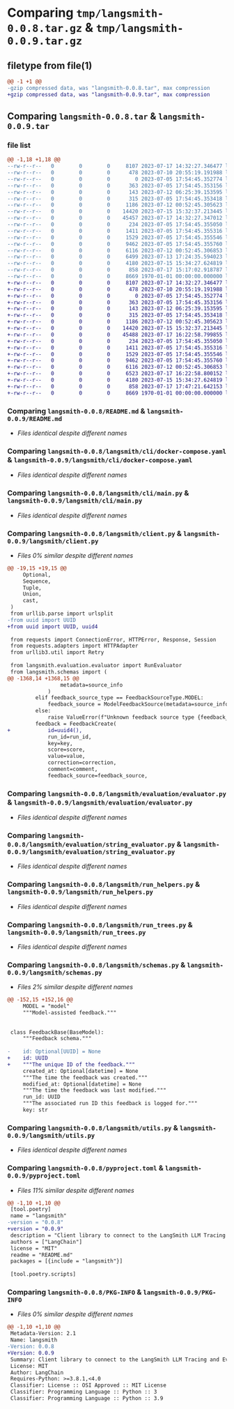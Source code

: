 # Comparing `tmp/langsmith-0.0.8.tar.gz` & `tmp/langsmith-0.0.9.tar.gz`

## filetype from file(1)

```diff
@@ -1 +1 @@
-gzip compressed data, was "langsmith-0.0.8.tar", max compression
+gzip compressed data, was "langsmith-0.0.9.tar", max compression
```

## Comparing `langsmith-0.0.8.tar` & `langsmith-0.0.9.tar`

### file list

```diff
@@ -1,18 +1,18 @@
--rw-r--r--   0        0        0     8107 2023-07-17 14:32:27.346477 langsmith-0.0.8/README.md
--rw-r--r--   0        0        0      478 2023-07-10 20:55:19.191988 langsmith-0.0.8/langsmith/__init__.py
--rw-r--r--   0        0        0        0 2023-07-05 17:54:45.352774 langsmith-0.0.8/langsmith/cli/__init__.py
--rw-r--r--   0        0        0      363 2023-07-05 17:54:45.353156 langsmith-0.0.8/langsmith/cli/conf/nginx.conf
--rw-r--r--   0        0        0      143 2023-07-12 06:25:39.153595 langsmith-0.0.8/langsmith/cli/docker-compose.dev.yaml
--rw-r--r--   0        0        0      315 2023-07-05 17:54:45.353418 langsmith-0.0.8/langsmith/cli/docker-compose.ngrok.yaml
--rw-r--r--   0        0        0     1186 2023-07-12 00:52:45.305623 langsmith-0.0.8/langsmith/cli/docker-compose.yaml
--rw-r--r--   0        0        0    14420 2023-07-15 15:32:37.213445 langsmith-0.0.8/langsmith/cli/main.py
--rw-r--r--   0        0        0    45457 2023-07-17 14:32:27.347012 langsmith-0.0.8/langsmith/client.py
--rw-r--r--   0        0        0      234 2023-07-05 17:54:45.355050 langsmith-0.0.8/langsmith/evaluation/__init__.py
--rw-r--r--   0        0        0     1411 2023-07-05 17:54:45.355316 langsmith-0.0.8/langsmith/evaluation/evaluator.py
--rw-r--r--   0        0        0     1529 2023-07-05 17:54:45.355546 langsmith-0.0.8/langsmith/evaluation/string_evaluator.py
--rw-r--r--   0        0        0     9462 2023-07-05 17:54:45.355760 langsmith-0.0.8/langsmith/run_helpers.py
--rw-r--r--   0        0        0     6116 2023-07-12 00:52:45.306853 langsmith-0.0.8/langsmith/run_trees.py
--rw-r--r--   0        0        0     6499 2023-07-13 17:24:35.594023 langsmith-0.0.8/langsmith/schemas.py
--rw-r--r--   0        0        0     4180 2023-07-15 15:34:27.624819 langsmith-0.0.8/langsmith/utils.py
--rw-r--r--   0        0        0      858 2023-07-17 15:17:02.918787 langsmith-0.0.8/pyproject.toml
--rw-r--r--   0        0        0     8669 1970-01-01 00:00:00.000000 langsmith-0.0.8/PKG-INFO
+-rw-r--r--   0        0        0     8107 2023-07-17 14:32:27.346477 langsmith-0.0.9/README.md
+-rw-r--r--   0        0        0      478 2023-07-10 20:55:19.191988 langsmith-0.0.9/langsmith/__init__.py
+-rw-r--r--   0        0        0        0 2023-07-05 17:54:45.352774 langsmith-0.0.9/langsmith/cli/__init__.py
+-rw-r--r--   0        0        0      363 2023-07-05 17:54:45.353156 langsmith-0.0.9/langsmith/cli/conf/nginx.conf
+-rw-r--r--   0        0        0      143 2023-07-12 06:25:39.153595 langsmith-0.0.9/langsmith/cli/docker-compose.dev.yaml
+-rw-r--r--   0        0        0      315 2023-07-05 17:54:45.353418 langsmith-0.0.9/langsmith/cli/docker-compose.ngrok.yaml
+-rw-r--r--   0        0        0     1186 2023-07-12 00:52:45.305623 langsmith-0.0.9/langsmith/cli/docker-compose.yaml
+-rw-r--r--   0        0        0    14420 2023-07-15 15:32:37.213445 langsmith-0.0.9/langsmith/cli/main.py
+-rw-r--r--   0        0        0    45488 2023-07-17 16:22:58.799855 langsmith-0.0.9/langsmith/client.py
+-rw-r--r--   0        0        0      234 2023-07-05 17:54:45.355050 langsmith-0.0.9/langsmith/evaluation/__init__.py
+-rw-r--r--   0        0        0     1411 2023-07-05 17:54:45.355316 langsmith-0.0.9/langsmith/evaluation/evaluator.py
+-rw-r--r--   0        0        0     1529 2023-07-05 17:54:45.355546 langsmith-0.0.9/langsmith/evaluation/string_evaluator.py
+-rw-r--r--   0        0        0     9462 2023-07-05 17:54:45.355760 langsmith-0.0.9/langsmith/run_helpers.py
+-rw-r--r--   0        0        0     6116 2023-07-12 00:52:45.306853 langsmith-0.0.9/langsmith/run_trees.py
+-rw-r--r--   0        0        0     6523 2023-07-17 16:22:58.800152 langsmith-0.0.9/langsmith/schemas.py
+-rw-r--r--   0        0        0     4180 2023-07-15 15:34:27.624819 langsmith-0.0.9/langsmith/utils.py
+-rw-r--r--   0        0        0      858 2023-07-17 17:47:21.642153 langsmith-0.0.9/pyproject.toml
+-rw-r--r--   0        0        0     8669 1970-01-01 00:00:00.000000 langsmith-0.0.9/PKG-INFO
```

### Comparing `langsmith-0.0.8/README.md` & `langsmith-0.0.9/README.md`

 * *Files identical despite different names*

### Comparing `langsmith-0.0.8/langsmith/cli/docker-compose.yaml` & `langsmith-0.0.9/langsmith/cli/docker-compose.yaml`

 * *Files identical despite different names*

### Comparing `langsmith-0.0.8/langsmith/cli/main.py` & `langsmith-0.0.9/langsmith/cli/main.py`

 * *Files identical despite different names*

### Comparing `langsmith-0.0.8/langsmith/client.py` & `langsmith-0.0.9/langsmith/client.py`

 * *Files 0% similar despite different names*

```diff
@@ -19,15 +19,15 @@
     Optional,
     Sequence,
     Tuple,
     Union,
     cast,
 )
 from urllib.parse import urlsplit
-from uuid import UUID
+from uuid import UUID, uuid4
 
 from requests import ConnectionError, HTTPError, Response, Session
 from requests.adapters import HTTPAdapter
 from urllib3.util import Retry
 
 from langsmith.evaluation.evaluator import RunEvaluator
 from langsmith.schemas import (
@@ -1368,14 +1368,15 @@
                 metadata=source_info
             )
         elif feedback_source_type == FeedbackSourceType.MODEL:
             feedback_source = ModelFeedbackSource(metadata=source_info)
         else:
             raise ValueError(f"Unknown feedback source type {feedback_source_type}")
         feedback = FeedbackCreate(
+            id=uuid4(),
             run_id=run_id,
             key=key,
             score=score,
             value=value,
             correction=correction,
             comment=comment,
             feedback_source=feedback_source,
```

### Comparing `langsmith-0.0.8/langsmith/evaluation/evaluator.py` & `langsmith-0.0.9/langsmith/evaluation/evaluator.py`

 * *Files identical despite different names*

### Comparing `langsmith-0.0.8/langsmith/evaluation/string_evaluator.py` & `langsmith-0.0.9/langsmith/evaluation/string_evaluator.py`

 * *Files identical despite different names*

### Comparing `langsmith-0.0.8/langsmith/run_helpers.py` & `langsmith-0.0.9/langsmith/run_helpers.py`

 * *Files identical despite different names*

### Comparing `langsmith-0.0.8/langsmith/run_trees.py` & `langsmith-0.0.9/langsmith/run_trees.py`

 * *Files identical despite different names*

### Comparing `langsmith-0.0.8/langsmith/schemas.py` & `langsmith-0.0.9/langsmith/schemas.py`

 * *Files 2% similar despite different names*

```diff
@@ -152,15 +152,16 @@
     MODEL = "model"
     """Model-assisted feedback."""
 
 
 class FeedbackBase(BaseModel):
     """Feedback schema."""
 
-    id: Optional[UUID] = None
+    id: UUID
+    """The unique ID of the feedback."""
     created_at: Optional[datetime] = None
     """The time the feedback was created."""
     modified_at: Optional[datetime] = None
     """The time the feedback was last modified."""
     run_id: UUID
     """The associated run ID this feedback is logged for."""
     key: str
```

### Comparing `langsmith-0.0.8/langsmith/utils.py` & `langsmith-0.0.9/langsmith/utils.py`

 * *Files identical despite different names*

### Comparing `langsmith-0.0.8/pyproject.toml` & `langsmith-0.0.9/pyproject.toml`

 * *Files 11% similar despite different names*

```diff
@@ -1,10 +1,10 @@
 [tool.poetry]
 name = "langsmith"
-version = "0.0.8"
+version = "0.0.9"
 description = "Client library to connect to the LangSmith LLM Tracing and Evaluation Platform."
 authors = ["LangChain"]
 license = "MIT"
 readme = "README.md"
 packages = [{include = "langsmith"}]
 
 [tool.poetry.scripts]
```

### Comparing `langsmith-0.0.8/PKG-INFO` & `langsmith-0.0.9/PKG-INFO`

 * *Files 0% similar despite different names*

```diff
@@ -1,10 +1,10 @@
 Metadata-Version: 2.1
 Name: langsmith
-Version: 0.0.8
+Version: 0.0.9
 Summary: Client library to connect to the LangSmith LLM Tracing and Evaluation Platform.
 License: MIT
 Author: LangChain
 Requires-Python: >=3.8.1,<4.0
 Classifier: License :: OSI Approved :: MIT License
 Classifier: Programming Language :: Python :: 3
 Classifier: Programming Language :: Python :: 3.9
```

